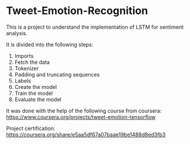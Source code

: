 # Tweet-Emotion-Recognition

This is a project to understand the implementation of LSTM for sentiment analysis.

It is divided into the following steps:

1. Imports
2. Fetch the data
3. Tokenizer
4. Padding and truncating sequences
5. Labels
6. Create the model
7. Train the model
8. Evaluate the model

It was done with the help of the following course from coursera: https://www.coursera.org/projects/tweet-emotion-tensorflow

Project certification: https://coursera.org/share/e5aa5df67a07baae19be1488d8ed3fb3
